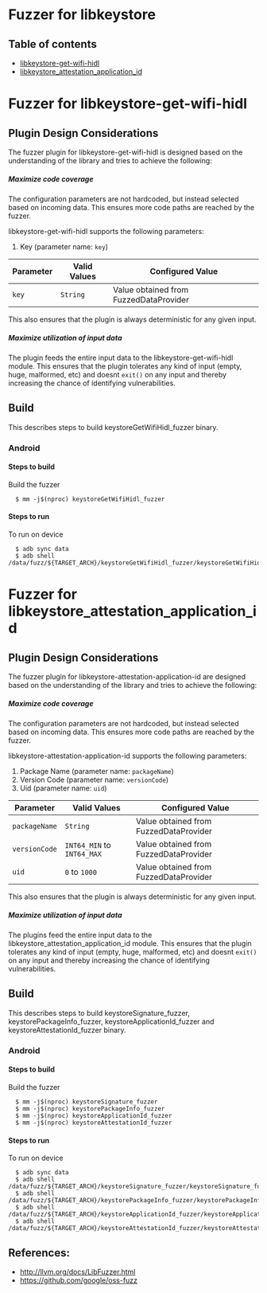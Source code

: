 # Fuzzer for libkeystore
## Table of contents
+ [libkeystore-get-wifi-hidl](#libkeystore-get-wifi-hidl)
+ [libkeystore_attestation_application_id](#libkeystore_attestation_application_id)

# <a name="libkeystore-get-wifi-hidl"></a> Fuzzer for libkeystore-get-wifi-hidl
## Plugin Design Considerations
The fuzzer plugin for libkeystore-get-wifi-hidl is designed based on the understanding of the library and tries to achieve the following:

##### Maximize code coverage
The configuration parameters are not hardcoded, but instead selected based on
incoming data. This ensures more code paths are reached by the fuzzer.

libkeystore-get-wifi-hidl supports the following parameters:
1. Key (parameter name: `key`)

| Parameter| Valid Values| Configured Value|
|------------- |-------------| ----- |
| `key` | `String` | Value obtained from FuzzedDataProvider|

This also ensures that the plugin is always deterministic for any given input.

##### Maximize utilization of input data
The plugin feeds the entire input data to the libkeystore-get-wifi-hidl module.
This ensures that the plugin tolerates any kind of input (empty, huge,
malformed, etc) and doesnt `exit()` on any input and thereby increasing the
chance of identifying vulnerabilities.

## Build

This describes steps to build keystoreGetWifiHidl_fuzzer binary.

### Android

#### Steps to build
Build the fuzzer
```
  $ mm -j$(nproc) keystoreGetWifiHidl_fuzzer
```
#### Steps to run

To run on device
```
  $ adb sync data
  $ adb shell /data/fuzz/${TARGET_ARCH}/keystoreGetWifiHidl_fuzzer/keystoreGetWifiHidl_fuzzer
```

# <a name="libkeystore_attestation_application_id"></a> Fuzzer for libkeystore_attestation_application_id
## Plugin Design Considerations
The fuzzer plugin for libkeystore-attestation-application-id are designed based on the understanding of the library and tries to achieve the following:

##### Maximize code coverage
The configuration parameters are not hardcoded, but instead selected based on
incoming data. This ensures more code paths are reached by the fuzzer.

libkeystore-attestation-application-id supports the following parameters:
1. Package Name (parameter name: `packageName`)
2. Version Code (parameter name: `versionCode`)
3. Uid (parameter name: `uid`)


| Parameter| Valid Values| Configured Value|
|------------- |-------------| ----- |
| `packageName` | `String` | Value obtained from FuzzedDataProvider|
| `versionCode` | `INT64_MIN` to `INT64_MAX` | Value obtained from FuzzedDataProvider|
| `uid` | `0` to `1000` | Value obtained from FuzzedDataProvider|

This also ensures that the plugin is always deterministic for any given input.

##### Maximize utilization of input data
The plugins feed the entire input data to the libkeystore_attestation_application_id module.
This ensures that the plugin tolerates any kind of input (empty, huge,
malformed, etc) and doesnt `exit()` on any input and thereby increasing the
chance of identifying vulnerabilities.

## Build

This describes steps to build keystoreSignature_fuzzer, keystorePackageInfo_fuzzer, keystoreApplicationId_fuzzer and keystoreAttestationId_fuzzer binary.

### Android

#### Steps to build
Build the fuzzer
```
  $ mm -j$(nproc) keystoreSignature_fuzzer
  $ mm -j$(nproc) keystorePackageInfo_fuzzer
  $ mm -j$(nproc) keystoreApplicationId_fuzzer
  $ mm -j$(nproc) keystoreAttestationId_fuzzer
```
#### Steps to run

To run on device
```
  $ adb sync data
  $ adb shell /data/fuzz/${TARGET_ARCH}/keystoreSignature_fuzzer/keystoreSignature_fuzzer
  $ adb shell /data/fuzz/${TARGET_ARCH}/keystorePackageInfo_fuzzer/keystorePackageInfo_fuzzer
  $ adb shell /data/fuzz/${TARGET_ARCH}/keystoreApplicationId_fuzzer/keystoreApplicationId_fuzzer
  $ adb shell /data/fuzz/${TARGET_ARCH}/keystoreAttestationId_fuzzer/keystoreAttestationId_fuzzer
```

## References:
 * http://llvm.org/docs/LibFuzzer.html
 * https://github.com/google/oss-fuzz
